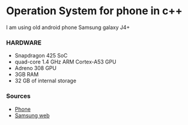 # Operation System for phone in c++
I am using old android phone Samsung galaxy J4+
### HARDWARE
- Snapdragon 425 SoC
- quad-core 1.4 GHz ARM Cortex-A53 GPU
- Adreno 308 GPU
- 3GB RAM
- 32 GB of internal storage
### Sources
- [Phone](https://en.wikipedia.org/wiki/Samsung_Galaxy_J4+)
- [Samsung web](https://www.samsung.com/levant/business/smartphones/others/galaxy-j4plus-j415-sm-j415fzdfmid/) 